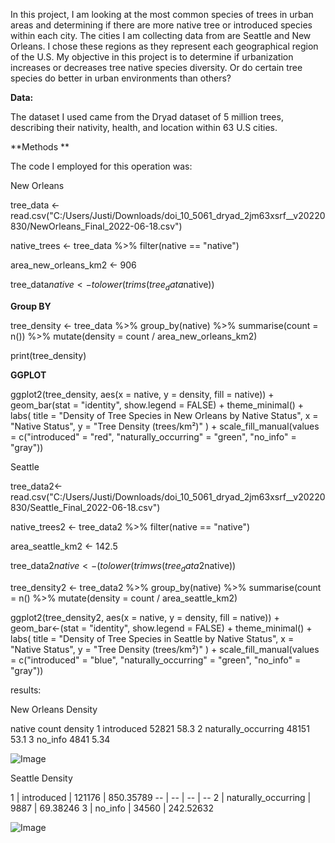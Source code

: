 In this project, I am looking at the most common species of trees in urban areas and determining if there are more native tree or introduced species within each city.
The cities I am collecting data from are Seattle and New Orleans. I chose these regions as they represent each geographical region of the U.S.
My objective in this project is to determine if urbanization increases or decreases tree native species diversity. Or do certain tree species do better in urban environments than others? 
 

**Data:** 

The dataset I used came from the Dryad dataset of 5 million trees, describing their nativity, health, and location within 63 U.S cities. 


**Methods **

The code I employed for this operation  was:

New Orleans 


tree_data <- read.csv("C:/Users/Justi/Downloads/doi_10_5061_dryad_2jm63xsrf__v20220830/NewOrleans_Final_2022-06-18.csv")

native_trees <- tree_data %>% 
  filter(native == "native")

area_new_orleans_km2 <- 906

tree_data$native <- tolower(trims(tree_data$native))

**Group BY**

tree_density <- tree_data %>%
  group_by(native) %>%
  summarise(count = n()) %>%
  mutate(density = count / area_new_orleans_km2)

print(tree_density)

**GGPLOT**

ggplot2(tree_density, aes(x = native, y = density, fill = native)) +
  geom_bar(stat = "identity", show.legend = FALSE) +
  theme_minimal() +
  labs(
    title = "Density of Tree Species in New Orleans by Native Status",
    x = "Native Status",
    y = "Tree Density (trees/km²)"
  ) +
  scale_fill_manual(values = c("introduced" = "red", 
                               "naturally_occurring" = "green", 
                               "no_info" = "gray"))

Seattle

tree_data2<-read.csv("C:/Users/Justi/Downloads/doi_10_5061_dryad_2jm63xsrf__v20220830/Seattle_Final_2022-06-18.csv")

native_trees2 <- tree_data2 %>% 
  filter(native == "native")

area_seattle_km2 <- 142.5

tree_data2$native <- (tolower(trimws(tree_data2$native))

tree_density2 <- tree_data2 %>%
  group_by(native) %>%
  summarise(count = n() %>%
  mutate(density = count / area_seattle_km2)

ggplot2(tree_density2, aes(x = native, y = density, fill = native)) +
  geom_bar<-(stat = "identity", show.legend = FALSE) +
  theme_minimal() +
  labs(
    title = "Density of Tree Species in Seattle by Native Status",
    x = "Native Status",
    y = "Tree Density (trees/km²)"
  ) +
  scale_fill_manual(values = c("introduced" = "blue", 
                               "naturally_occurring" = "green", 
                               "no_info" = "gray"))






results:

New Orleans Density


  native              count density
  <chr>               <int>   <dbl>
1 introduced          52821   58.3 
2 naturally_occurring 48151   53.1 
3 no_info              4841    5.34

![Image](https://github.com/user-attachments/assets/59dd55f8-d329-4a42-a1c3-a2a19c22f7a9)


Seattle Density
<html>
<body>
<!--StartFragment-->
1 | introduced | 
 121176 |
 850.35789
-- | -- | -- | --
2 | naturally_occurring |
 9887 | 69.38246
3 | no_info |
 34560 | 242.52632

<!--EndFragment-->
</body>
</html>

![Image](https://github.com/user-attachments/assets/d2a371de-acb9-41d0-b7df-1c059a460be5)
